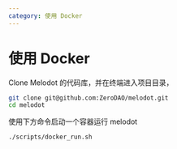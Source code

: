 ```yaml
---
category: 使用 Docker
---
```


# 使用 Docker

Clone Melodot 的代码库，并在终端进入项目目录，

```bash
git clone git@github.com:ZeroDAO/melodot.git
cd melodot
```

使用下方命令启动一个容器运行 melodot

```bash
./scripts/docker_run.sh
```
